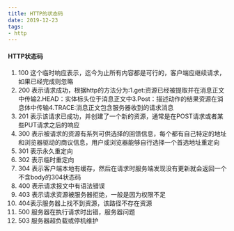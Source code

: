 ```yaml
---
title: HTTP的状态码
date: 2019-12-23
tags:
- http
---
```

#### HTTP状态码

1. 100 这个临时响应表示，迄今为止所有内容都是可行的，客户端应继续请求，如果已经完成则忽略
2. 200 表示请求成功，根据http的方法分为:1.get:资源已经被提取并在消息正文中传输2.HEAD：实体标头位于消息正文中3.Post：描述动作的结果资源在消息体中传输4.TRACE:消息正文包含服务器收到的请求消息
3. 201 表示该请求已成功，并创建了一个新的资源，通常是在POST请求或者某些PUT请求之后的响应
4. 300 表示被请求的资源有系列可供选择的回馈信息，每个都有自己特定的地址和浏览器驱动的商议信息，用户或浏览器能够自行选择一个首选地址重定向
5. 301 表示永久重定向
6. 302 表示临时重定向
7. 304 表示客户端本地有缓存，然后在请求时服务端发现没有更新就会返回一个不含body的304状态码
8. 400 表示请求报文中有语法错误
9. 403 表示请求资源被服务器拒绝，一般是因为权限不足
10. 404表示服务器上找不到资源，该路径不存在资源
11. 500 服务器在执行请求时出错，服务器问题
12. 503 服务器超负载或停机维护

